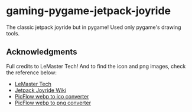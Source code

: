 # gaming-pygame-jetpack-joyride
The classic jetpack joyride but in pygame! Used only pygame's drawing tools.


<!-- ACKNOWLEDGMENTS -->
## Acknowledgments
Full credits to LeMaster Tech! And to find the icon and png images, check the reference below:

* [LeMaster Tech](https://www.youtube.com/channel/UCV5Ab39YnXvTZ6Grar9URxQ)
* [Jetpack Joyride Wiki](https://jetpackjoyride.fandom.com/wiki/Jetpack_Joyride_Wiki)
* [PicFlow webp to ico converter](https://picflow.com/convert/webp-to-ico)
* [PicFlow webp to png converter](https://picflow.com/convert/webp-to-png)
